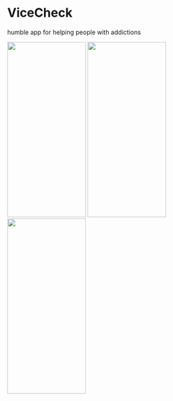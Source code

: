 # ViceCheck
humble app for helping people with addictions

<img src="https://i.imgur.com/RZ9m2mu.jpg"  width="180" height="402">

<img src="https://i.imgur.com/9nh7ppd.jpg"  width="180" height="402">

<img src="https://i.imgur.com/Cdh4OVC.jpg"  width="180" height="402">
